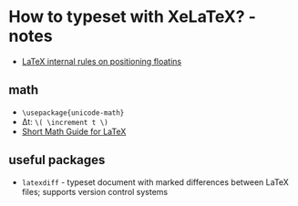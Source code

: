 # How to typeset with XeLaTeX? - notes

 - [LaTeX internal rules on positioning floatins](https://tex.stackexchange.com/questions/39017/how-to-influence-the-position-of-float-environments-like-figure-and-table-in-lat/39020#39020)

## math
 - `\usepackage{unicode-math}`
 - Δt: `\( \increment t \)`
 - [Short Math Guide for LaTeX](http://www.math.hkbu.edu.hk/TeX/short-math-guide.pdf)
 
## useful packages
 - `latexdiff` - typeset document with marked differences between LaTeX files; supports version control systems
